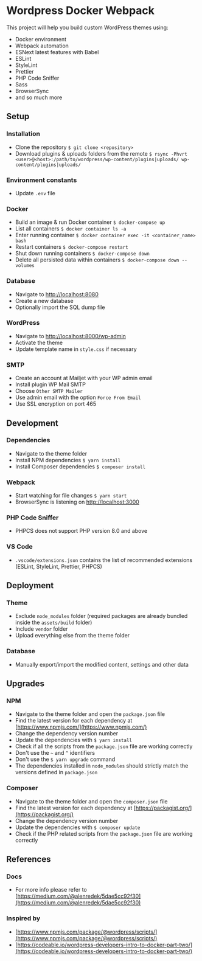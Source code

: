 # Wordpress Docker Webpack

This project will help you build custom WordPress themes using:

- Docker environment
- Webpack automation
- ESNext latest features with Babel
- ESLint
- StyleLint
- Prettier
- PHP Code Sniffer
- Sass
- BrowserSync
- and so much more

## Setup

### Installation

- Clone the repository `$ git clone <repository>`
- Download plugins & uploads folders from the remote `$ rsync -Phvrt <user>@<host>:/path/to/wordpress/wp-content/plugins|uploads/ wp-content/plugins|uploads/`

### Environment constants

- Update `.env` file

### Docker

- Build an image & run Docker container `$ docker-compose up`
- List all containers `$ docker container ls -a`
- Enter running container `$ docker container exec -it <container_name> bash`
- Restart containers `$ docker-compose restart`
- Shut down running containers `$ docker-compose down`
- Delete all persisted data within containers `$ docker-compose down --volumes`

### Database

- Navigate to [http://localhost:8080](http://localhost:8080)
- Create a new database
- Optionally import the SQL dump file

### WordPress

- Navigate to [http://localhost:8000/wp-admin](http://localhost:8000/wp-admin)
- Activate the theme
- Update template name in `style.css` if necessary

### SMTP

- Create an account at Mailjet with your WP admin email
- Install plugin WP Mail SMTP
- Choose `Other SMTP Mailer`
- Use admin email with the option `Force From Email`
- Use SSL encryption on port 465

## Development

### Dependencies

- Navigate to the theme folder
- Install NPM dependencies `$ yarn install`
- Install Composer dependencies `$ composer install`

### Webpack

- Start watching for file changes `$ yarn start`
- BrowserSync is listening on [http://localhost:3000](http://localhost:3000)

### PHP Code Sniffer

- PHPCS does not support PHP version 8.0 and above

### VS Code

- `.vscode/extensions.json` contains the list of recommended extensions (ESLint, StyleLint, Prettier, PHPCS)

## Deployment

### Theme

- Exclude `node_modules` folder (required packages are already bundled inside the `assets/build` folder)
- Include `vendor` folder
- Upload everything else from the theme folder

### Database

- Manually export/import the modified content, settings and other data

## Upgrades

### NPM

- Navigate to the theme folder and open the `package.json` file
- Find the latest version for each dependency at [https://www.npmjs.com/](https://www.npmjs.com/)
- Change the dependency version number
- Update the dependencies with `$ yarn install`
- Check if all the scripts from the `package.json` file are working correctly
- Don't use the `~` and `^` identifiers
- Don't use the `$ yarn upgrade` command
- The dependencies installed in `node_modules` should strictly match the versions defined in `package.json`

### Composer

- Navigate to the theme folder and open the `composer.json` file
- Find the latest version for each dependency at [https://packagist.org/](https://packagist.org/)
- Change the dependency version number
- Update the dependencies with `$ composer update`
- Check if the PHP related scripts from the `package.json` file are working correctly

## References

### Docs

- For more info please refer to [https://medium.com/@alenredek/5dae5cc92f30](https://medium.com/@alenredek/5dae5cc92f30)

### Inspired by

- [https://www.npmjs.com/package/@wordpress/scripts/](https://www.npmjs.com/package/@wordpress/scripts/)
- [https://codeable.io/wordpress-developers-intro-to-docker-part-two/](https://codeable.io/wordpress-developers-intro-to-docker-part-two/)
